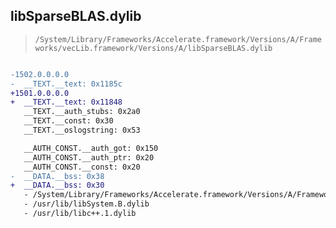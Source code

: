 ## libSparseBLAS.dylib

> `/System/Library/Frameworks/Accelerate.framework/Versions/A/Frameworks/vecLib.framework/Versions/A/libSparseBLAS.dylib`

```diff

-1502.0.0.0.0
-  __TEXT.__text: 0x1185c
+1501.0.0.0.0
+  __TEXT.__text: 0x11848
   __TEXT.__auth_stubs: 0x2a0
   __TEXT.__const: 0x30
   __TEXT.__oslogstring: 0x53

   __AUTH_CONST.__auth_got: 0x150
   __AUTH_CONST.__auth_ptr: 0x20
   __AUTH_CONST.__const: 0x20
-  __DATA.__bss: 0x38
+  __DATA.__bss: 0x30
   - /System/Library/Frameworks/Accelerate.framework/Versions/A/Frameworks/vecLib.framework/Versions/A/libBLAS.dylib
   - /usr/lib/libSystem.B.dylib
   - /usr/lib/libc++.1.dylib

```
